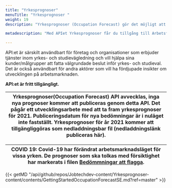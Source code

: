 ```yaml
---
title: "Yrkesprognoser"
menuTitle: "Yrkesprognoser "
weight: 19
description: "Yrkesprognoser (Occupation Forecast) gör det möjligt att visa prognoser över rekryteringsbehovet inom olika yrken/yrkesgrupper på ett respektive fem års sikt. Prognoserna bygger på intervjuer med arbetsgivare som genomförs två gånger per år av Statistiska Centralbyrån/Arbetsförmedlingen. API:et ger även information om vilken konkurrenssituation en arbetssökande kan vänta sig inom olika yrken/yrkesgrupper."

metadescription: "Med APIet Yrkesprognoser får du tillgång till Arbetsförmedlingens prognoser för olika yrken.Läs mer här"

---
```

API:et är särskilt användbart för företag och organisationer som erbjuder tjänster inom yrkes- och studievägledning och vill hjälpa sina kunder/målgrupper att fatta välgrundade beslut inför yrkes- och studieval. Det är också användbart för andra aktörer som vill ha fördjupade insikter om utvecklingen på arbetsmarknaden.

**API:et är fritt tillgängligt.**  

| Yrkesprognoser(Occupation Forecast) API avvecklas, inga nya prognoser kommer att publiceras genom detta API. Det pågår ett utvecklingsarbete med att ta fram yrkesprognoser för 2021. Publiceringsdatum för nya bedömningar är i nuläget inte fastställt. Yrkesprognoser för år 2021 kommer att tillgängliggöras som nedladdningsbar fil (nedladdningslänk publiceras här).  |
| --- |

| COVID 19: Covid-19 har förändrat arbetsmarknadsläget för vissa yrken. De prognoser som ska tolkas med försiktighet har markerats i filen [Bedömmningar att flagga](/files/covid.csv).   |
| --- |

{{< getMD "/api/github/repos/Jobtechdev-content/Yrkesprognoser-content/contents/GettingStartedOccupationForecastSE.md?ref=master" >}}




